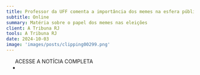 ```yaml
---
title: Professor da UFF comenta a importância dos memes na esfera pública
subtitle: Online
summary: Matéria sobre o papel dos memes nas eleições
client: A Tribuna RJ
tools: A Tribuna RJ
date: 2024-10-03
image: 'images/posts/clipping00299.png'
---
```


<div class="post__share"><ul class="share__list list-reset">ACESSE A NOTÍCIA COMPLETA<li class="share__item" style="margin-left: 10px"><a class="share__link share__facebook" style="background: #fa5657" href=https://www.atribunarj.com.br/materia/professor-da-uff-comenta-a-importancia-dos-memes-na-esfera-publica" title="Link" rel="nofolow"><i class="fa-solid fa-link"></i></a></li></ul></div>
<!-- <div class="gallery-box"><div class="gallery"><img src="/clipping/images/example-1.jpg" loading="lazy" alt="Project"><img src="/clipping/images/example-2.jpg" loading="lazy" alt="Project"></div><em>Gallery / <a href="https://www.freepik.com/" target="_blank">Freepic</a></em></div> -->
